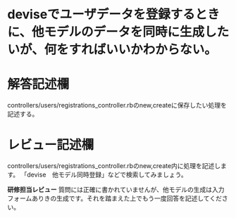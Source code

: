 # deviseでユーザデータを登録するときに、他モデルのデータを同時に生成したいが、何をすればいいかわからない。
# 解答記述欄
controllers/users/registrations_controller.rbのnew,createに保存したい処理を記述する。

# レビュー記述欄
controllers/users/registrations_controller.rbのnew,create内に処理を記述します。
「devise　他モデル同時登録」などで検索してみましょう。


**研修担当レビュー**
質問には正確に書かれていませんが、他モデルの生成は入力フォームありきの生成です。それを踏まえた上でもう一度回答を記述してください。
